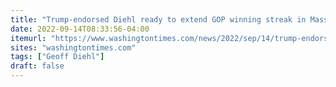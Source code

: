 ```yaml
---
title: "Trump-endorsed Diehl ready to extend GOP winning streak in Massachusetts governor’s race"
date: 2022-09-14T08:33:56-04:00
itemurl: "https://www.washingtontimes.com/news/2022/sep/14/trump-endorsed-geoff-diehl-ready-extend-gop-winnin/"
sites: "washingtontimes.com"
tags: ["Geoff Diehl"]
draft: false
---
```


